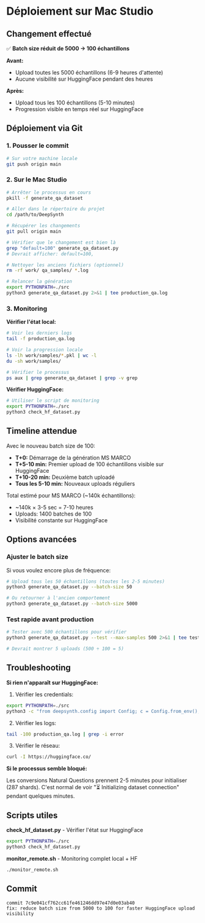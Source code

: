 # Déploiement sur Mac Studio

## Changement effectué

✅ **Batch size réduit de 5000 → 100 échantillons**

**Avant:**
- Upload toutes les 5000 échantillons (6-9 heures d'attente)
- Aucune visibilité sur HuggingFace pendant des heures

**Après:**
- Upload tous les 100 échantillons (5-10 minutes)
- Progression visible en temps réel sur HuggingFace

## Déploiement via Git

### 1. Pousser le commit

```bash
# Sur votre machine locale
git push origin main
```

### 2. Sur le Mac Studio

```bash
# Arrêter le processus en cours
pkill -f generate_qa_dataset

# Aller dans le répertoire du projet
cd /path/to/DeepSynth

# Récupérer les changements
git pull origin main

# Vérifier que le changement est bien là
grep "default=100" generate_qa_dataset.py
# Devrait afficher: default=100,

# Nettoyer les anciens fichiers (optionnel)
rm -rf work/ qa_samples/ *.log

# Relancer la génération
export PYTHONPATH=./src
python3 generate_qa_dataset.py 2>&1 | tee production_qa.log
```

### 3. Monitoring

**Vérifier l'état local:**
```bash
# Voir les derniers logs
tail -f production_qa.log

# Voir la progression locale
ls -lh work/samples/*.pkl | wc -l
du -sh work/samples/

# Vérifier le processus
ps aux | grep generate_qa_dataset | grep -v grep
```

**Vérifier HuggingFace:**
```bash
# Utiliser le script de monitoring
export PYTHONPATH=./src
python3 check_hf_dataset.py
```

## Timeline attendue

Avec le nouveau batch size de 100:

- **T+0:** Démarrage de la génération MS MARCO
- **T+5-10 min:** Premier upload de 100 échantillons visible sur HuggingFace
- **T+10-20 min:** Deuxième batch uploadé
- **Tous les 5-10 min:** Nouveaux uploads réguliers

Total estimé pour MS MARCO (~140k échantillons):
- ~140k × 3-5 sec = 7-10 heures
- Uploads: 1400 batches de 100
- Visibilité constante sur HuggingFace

## Options avancées

### Ajuster le batch size

Si vous voulez encore plus de fréquence:
```bash
# Upload tous les 50 échantillons (toutes les 2-5 minutes)
python3 generate_qa_dataset.py --batch-size 50

# Ou retourner à l'ancien comportement
python3 generate_qa_dataset.py --batch-size 5000
```

### Test rapide avant production

```bash
# Tester avec 500 échantillons pour vérifier
python3 generate_qa_dataset.py --test --max-samples 500 2>&1 | tee test_500.log

# Devrait montrer 5 uploads (500 ÷ 100 = 5)
```

## Troubleshooting

**Si rien n'apparaît sur HuggingFace:**

1. Vérifier les credentials:
```bash
export PYTHONPATH=./src
python3 -c "from deepsynth.config import Config; c = Config.from_env(); print(f'User: {c.hf_username}, Token: {c.hf_token[:10]}...')"
```

2. Vérifier les logs:
```bash
tail -100 production_qa.log | grep -i error
```

3. Vérifier le réseau:
```bash
curl -I https://huggingface.co/
```

**Si le processus semble bloqué:**

Les conversions Natural Questions prennent 2-5 minutes pour initialiser (287 shards).
C'est normal de voir "⏳ Initializing dataset connection" pendant quelques minutes.

## Scripts utiles

**check_hf_dataset.py** - Vérifier l'état sur HuggingFace
```bash
export PYTHONPATH=./src
python3 check_hf_dataset.py
```

**monitor_remote.sh** - Monitoring complet local + HF
```bash
./monitor_remote.sh
```

## Commit

```
commit 7c9e041cf762cc61fe461246dd97e47d0e03ab40
fix: reduce batch size from 5000 to 100 for faster HuggingFace upload visibility
```
